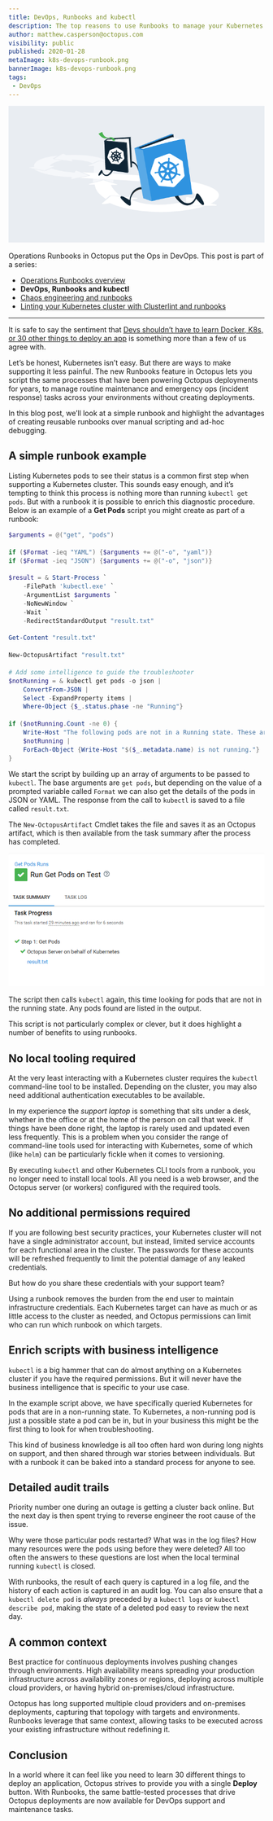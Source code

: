 ```yaml
---
title: DevOps, Runbooks and kubectl
description: The top reasons to use Runbooks to manage your Kubernetes cluster.
author: matthew.casperson@octopus.com
visibility: public
published: 2020-01-28
metaImage: k8s-devops-runbook.png
bannerImage: k8s-devops-runbook.png
tags:
 - DevOps
---
```


![Kuberentes DevOps Runbook example with kubectl](k8s-devops-runbook.png)

Operations Runbooks in Octopus put the Ops in DevOps. This post is part of a series:

- [Operations Runbooks overview](/blog/2020-01/operations-runbooks/index.md)
- **DevOps, Runbooks and kubectl**
- [Chaos engineering and runbooks](/blog/2020-01/chaos-engineering-and-runbooks/index.md)
- [Linting your Kubernetes cluster with Clusterlint and runbooks](/blog/2020-01/clusterlint-with-runbooks/index.md)

--- 

It is safe to say the sentiment that [Devs shouldn’t have to learn Docker, K8s, or 30 other things to deploy an app](https://www.theregister.co.uk/2018/02/22/ibm_java_cto_john_duimovich_interview/) is something more than a few of us agree with.

Let’s be honest, Kubernetes isn’t easy. But there are ways to make supporting it less painful. The new Runbooks feature in Octopus lets you script the same processes that have been powering Octopus deployments for years, to manage routine maintenance and emergency ops (incident response) tasks across your environments without creating deployments.

In this blog post, we’ll look at a simple runbook and highlight the advantages of creating reusable runbooks over manual scripting and ad-hoc debugging.

## A simple runbook example

Listing Kubernetes pods to see their status is a common first step when supporting a Kubernetes cluster. This sounds easy enough, and it’s tempting to think this process is nothing more than running `kubectl get pods`. But with a runbook it is possible to enrich this diagnostic procedure. Below is an example of a **Get Pods** script you might create as part of a runbook:

```PowerShell
$arguments = @("get", "pods")

if ($Format -ieq "YAML") {$arguments += @("-o", "yaml")}
if ($Format -ieq "JSON") {$arguments += @("-o", "json")}

$result = & Start-Process `
	-FilePath 'kubectl.exe' `
    -ArgumentList $arguments `
    -NoNewWindow `
    -Wait `
    -RedirectStandardOutput "result.txt"

Get-Content "result.txt"

New-OctopusArtifact "result.txt"

# Add some intelligence to guide the troubleshooter
$notRunning = & kubectl get pods -o json |
	ConvertFrom-JSON |
    Select -ExpandProperty items |
    Where-Object {$_.status.phase -ne "Running"}

if ($notRunning.Count -ne 0) {
	Write-Host "The following pods are not in a Running state. These are worth investigating further."
	$notRunning |
    ForEach-Object {Write-Host "$($_.metadata.name) is not running."}
}
```

We start the script by building up an array of arguments to be passed to `kubectl`. The base arguments are `get pods`, but depending on the value of a prompted variable called `Format` we can also get the details of the pods in JSON or YAML. The response from the call to `kubectl` is saved to a file called `result.txt`.

The `New-OctopusArtifact` Cmdlet takes the file and saves it as an Octopus artifact, which is then available from the task summary after the process has completed.

![](task-summary.png)

The script then calls `kubectl` again, this time looking for pods that are not in the running state. Any pods found are listed in the output.

This script is not particularly complex or clever, but it does highlight a number of benefits to using runbooks.

## No local tooling required

At the very least interacting with a Kubernetes cluster requires the `kubectl` command-line tool to be installed. Depending on the cluster, you may also need additional authentication executables to be available.

In my experience the *support laptop* is something that sits under a desk, whether in the office or at the home of the person on call that week. If things have been done right, the laptop is rarely used and updated even less frequently. This is a problem when you consider the range of command-line tools used for interacting with Kubernetes, some of which (like `helm`) can be particularly fickle when it comes to versioning.

By executing `kubectl` and other Kubernetes CLI tools from a runbook, you no longer need to install local tools. All you need is a web browser, and the Octopus server (or workers) configured with the required tools.

## No additional permissions required

If you are following best security practices, your Kubernetes cluster will not have a single administrator account, but instead, limited service accounts for each functional area in the cluster. The passwords for these accounts will be refreshed frequently to limit the potential damage of any leaked credentials.

But how do you share these credentials with your support team?

Using a runbook removes the burden from the end user to maintain infrastructure credentials. Each Kubernetes target can have as much or as little access to the cluster as needed, and Octopus permissions can limit who can run which runbook on which targets.

## Enrich scripts with business intelligence

`kubectl` is a big hammer that can do almost anything on a Kubernetes cluster if you have the required permissions. But it will never have the business intelligence that is specific to your use case.

In the example script above, we have specifically queried Kubernetes for pods that are in a non-running state. To Kubernetes, a non-running pod is just a possible state a pod can be in, but in your business this might be the first thing to look for when troubleshooting.

This kind of business knowledge is all too often hard won during long nights on support, and then shared through war stories between individuals. But with a runbook it can be baked into a standard process for anyone to see.

## Detailed audit trails

Priority number one during an outage is getting a cluster back online. But the next day is then spent trying to reverse engineer the root cause of the issue.

Why were those particular pods restarted? What was in the log files? How many resources were the pods using before they were deleted? All too often the answers to these questions are lost when the local terminal running `kubectl` is closed.

With runbooks, the result of each query is captured in a log file, and the history of each action is captured in an audit log. You can also ensure that a `kubectl delete pod` is *always* preceded by a `kubectl logs` or `kubectl describe pod`, making the state of a deleted pod easy to review the next day.

## A common context

Best practice for continuous deployments involves pushing changes through environments. High availability means spreading your production infrastructure across availability zones or regions, deploying across multiple cloud providers, or having hybrid on-premises/cloud infrastructure.

Octopus has long supported multiple cloud providers and on-premises deployments, capturing that topology with targets and environments. Runbooks leverage that same context, allowing tasks to be executed across your existing infrastructure without redefining it.

## Conclusion

In a world where it can feel like you need to learn 30 different things to deploy an application, Octopus strives to provide you with a single **Deploy** button. With Runbooks, the same battle-tested processes that drive Octopus deployments are now available for DevOps support and maintenance tasks.
